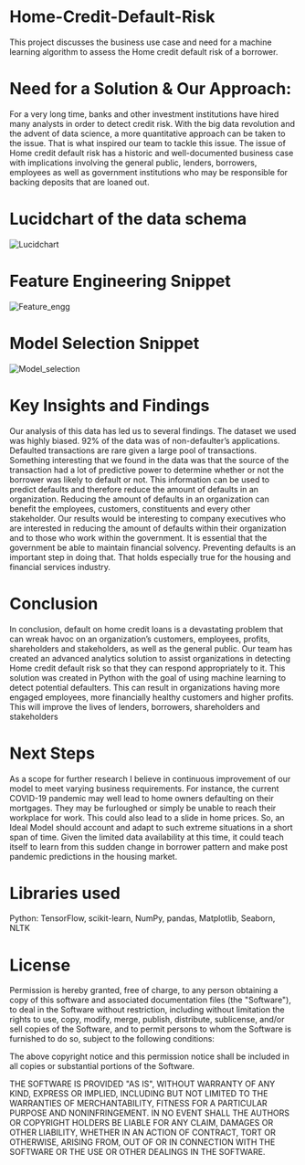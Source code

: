 # Home-Credit-Default-Risk

This project discusses the business use case and need for a machine learning algorithm to assess the Home credit default risk of a borrower.

# Need for a Solution & Our Approach:

For a very long time, banks and other investment institutions have hired many analysts in order to detect credit risk. With the big data revolution and the advent of data science, a more quantitative approach can be taken to the issue. That is what inspired our team to tackle this issue. The issue of Home credit default risk has a historic and well-documented business case with implications involving the general public, lenders, borrowers, employees as well as government institutions who may be responsible for backing deposits that are loaned out.

# Lucidchart of the data schema

![Lucidchart](https://user-images.githubusercontent.com/26451635/100534961-98bfab00-31e2-11eb-9518-16899d0ed633.png)

# Feature Engineering Snippet

![Feature_engg](https://user-images.githubusercontent.com/26451635/100534971-bee54b00-31e2-11eb-8919-fccdeeddca90.png)

# Model Selection Snippet

![Model_selection](https://user-images.githubusercontent.com/26451635/100534980-d7edfc00-31e2-11eb-8ad5-97ecd42a859f.png)

# Key Insights and Findings

Our analysis of this data has led us to several findings. The dataset we used was highly biased. 92% of the data was of non-defaulter’s applications. Defaulted transactions are rare given a large pool of transactions. Something interesting that we found in the data was that the source of the transaction had a lot of predictive power to determine whether or not the borrower was likely to default or not. This information can be used to predict defaults and therefore reduce the amount of defaults in an organization. Reducing the amount of defaults in an organization can benefit the employees, customers, constituents and every other stakeholder. Our results would be interesting to company executives who are interested in reducing the amount of defaults within their organization and to those who work within the government. It is essential that the government be able to maintain financial solvency. Preventing defaults is an important step in doing that. That holds especially true for the housing and financial services industry.

# Conclusion

In conclusion, default on home credit loans is a devastating problem that can wreak havoc on an organization’s customers, employees, profits, shareholders and stakeholders, as well as the general public. Our team has created an advanced analytics solution to assist organizations in detecting Home credit default risk so that they can respond appropriately to it. This solution was created in Python with the goal of using machine learning to detect potential defaulters. This can result in organizations having more engaged employees, more financially healthy customers and higher profits. This will improve the lives of lenders, borrowers, shareholders and stakeholders

# Next Steps

As a scope for further research I believe in continuous improvement of our model to meet varying business requirements. For instance, the current COVID-19 pandemic may well lead to home owners defaulting on their mortgages. They may be furloughed or simply be unable to reach their workplace for work. This could also lead to a slide in home prices. So, an Ideal Model should account and adapt to such extreme situations in a short span of time. Given the limited data availability at this time, it could teach itself to learn from this sudden change in borrower pattern and make post pandemic predictions in the housing market.

# Libraries used

Python: TensorFlow, scikit-learn, NumPy, pandas, Matplotlib, Seaborn, NLTK

# License

Permission is hereby granted, free of charge, to any person obtaining a copy of this software and associated documentation files (the "Software"), to deal in the Software without restriction, including without limitation the rights to use, copy, modify, merge, publish, distribute, sublicense, and/or sell copies of the Software, and to permit persons to whom the Software is furnished to do so, subject to the following conditions:

The above copyright notice and this permission notice shall be included in all copies or substantial portions of the Software.

THE SOFTWARE IS PROVIDED "AS IS", WITHOUT WARRANTY OF ANY KIND, EXPRESS OR IMPLIED, INCLUDING BUT NOT LIMITED TO THE WARRANTIES OF MERCHANTABILITY, FITNESS FOR A PARTICULAR PURPOSE AND NONINFRINGEMENT. IN NO EVENT SHALL THE AUTHORS OR COPYRIGHT HOLDERS BE LIABLE FOR ANY CLAIM, DAMAGES OR OTHER LIABILITY, WHETHER IN AN ACTION OF CONTRACT, TORT OR OTHERWISE, ARISING FROM, OUT OF OR IN CONNECTION WITH THE SOFTWARE OR THE USE OR OTHER DEALINGS IN THE SOFTWARE.

